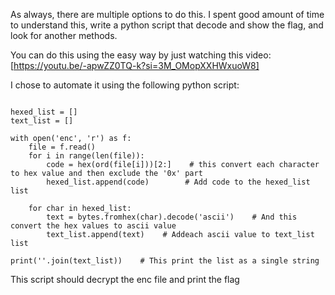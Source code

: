 As always, there are multiple options to do this. I spent good amount of time to understand this, 
write a python script that decode and show the flag, and look for another methods.  

You can do this using the easy way by just watching this video: [https://youtu.be/-apwZZ0TQ-k?si=3M_OMopXXHWxuoW8]

I chose to automate it using the following python script:

```

hexed_list = []
text_list = []

with open('enc', 'r') as f:
    file = f.read()
    for i in range(len(file)):
        code = hex(ord(file[i]))[2:]    # this convert each character to hex value and then exclude the '0x' part
        hexed_list.append(code)        # Add code to the hexed_list list

    for char in hexed_list:
        text = bytes.fromhex(char).decode('ascii')    # And this convert the hex values to ascii value 
        text_list.append(text)    # Addeach ascii value to text_list list

print(''.join(text_list))    # This print the list as a single string

```

This script should decrypt the enc file and print the flag

